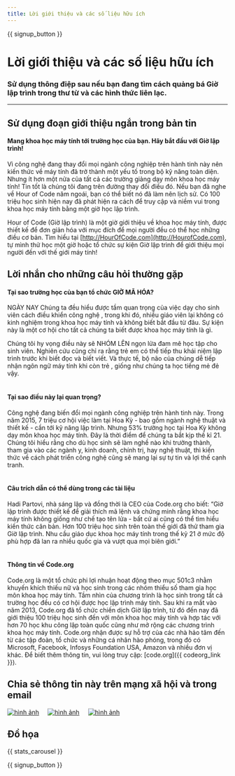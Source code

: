 ```yaml
---
title: Lời giới thiệu và các số liệu hữu ích
---
```


<a id="blurb"></a>

{{ signup_button }}

# Lời giới thiệu và các số liệu hữu ích

### Sử dụng thông điệp sau nếu bạn đang tìm cách quảng bá Giờ lập trình trong thư từ và các hình thức liên lạc.

* * *

## Sử dụng đoạn giới thiệu ngắn trong bản tin

#### Mang khoa học máy tính tới trường học của bạn. Hãy bắt đầu với Giờ lập trình!

Vì công nghệ đang thay đổi mọi ngành công nghiệp trên hành tinh này nên kiến thức về máy tính đã trở thành một yếu tố trong bộ kỹ năng toàn diện. Nhưng ít hơn một nửa của tất cả các trường giảng dạy môn khoa học máy tính! Tin tốt là chúng tôi đang trên đường thay đổi điều đó. Nếu bạn đã nghe về Hour of Code năm ngoái, bạn có thể biết nó đã làm nên lịch sử. Có 100 triệu học sinh hiện nay đã phát hiện ra cách để truy cập và niềm vui trong khoa học máy tính bằng một giờ học lập trình.

Hour of Code (Giờ lập trình) là một giờ giới thiệu về khoa học máy tính, được thiết kế để đơn giản hóa với mục đích để mọi người đều có thể học những điều cơ bản. Tìm hiểu tại [http://HourOfCode.com](http://HourofCode.com), tự mình thử học một giờ hoặc tổ chức sự kiện Giờ lập trình để giới thiệu mọi người đến với thế giới máy tính!

## Lời nhắn cho những câu hỏi thường gặp

#### Tại sao trường học của bạn tổ chức GIỜ MÃ HÓA?

NGÀY NAY Chúng ta đều hiểu được tầm quan trọng của việc dạy cho sinh viên cách điều khiển công nghệ , trong khi đó, nhiều giáo viên lại không có kinh nghiệm trong khoa học máy tính và không biết bắt đầu từ đâu. Sự kiện này là một cơ hội cho tất cả chúng ta biết được khoa học máy tính là gì.

Chúng tôi hy vọng điều này sẽ NHÓM LÊN ngọn lửa đam mê học tập cho sinh viên. Nghiên cứu cũng chỉ ra rằng trẻ em có thể tiếp thu khái niệm lập trình trước khi biết đọc và biết viết. Và thực tế, bộ não của chúng dễ tiếp nhận ngôn ngữ máy tính khi còn trẻ , giống như chúng ta học tiếng mẻ đẻ vậy. <br /> <br />

#### Tại sao điều này lại quan trọng?

Công nghệ đang biến đổi mọi ngành công nghiệp trên hành tinh này. Trong năm 2015, 7 triệu cơ hội việc làm tại Hoa Kỳ - bao gồm ngành nghệ thuật và thiết kế - cần tới kỹ năng lập trình. Nhưng 53% trường học tại Hoa Kỳ không dạy môn khoa học máy tính. Đây là thời điểm để chúng ta bắt kịp thế kỉ 21. Chúng tôi hiểu rằng cho dù học sinh sẽ làm nghề nào khi trưởng thành, tham gia vào các ngành y, kinh doanh, chính trị, hay nghệ thuật, thì kiến thức về cách phát triển công nghệ cũng sẽ mang lại sự tự tin và lợi thế cạnh tranh. <br /> <br />

#### Câu trích dẫn có thể dùng trong các tài liệu

Hadi Partovi, nhà sáng lập và đồng thời là CEO của Code.org cho biết: “Giờ lập trình được thiết kế để giải thích mã lệnh và chứng minh rằng khoa học máy tính không giống như chế tạo tên lửa - bất cứ ai cũng có thể tìm hiểu kiến thức căn bản. Hơn 100 triệu học sinh trên toàn thế giới đã thử tham gia Giờ lập trình. Nhu cầu giáo dục khoa học máy tính trong thế kỷ 21 ở mức độ phù hợp đã lan ra nhiều quốc gia và vượt qua mọi biên giới.” <br /> <br />

#### Thông tin về Code.org

Code.org là một tổ chức phi lợi nhuận hoạt động theo mục 501c3 nhằm khuyến khích thiếu nữ và học sinh trong các nhóm thiểu số tham gia học môn khoa học máy tính. Tầm nhìn của chương trình là học sinh trong tất cả trường học đều có cơ hội được học lập trình máy tính. Sau khi ra mắt vào năm 2013, Code.org đã tổ chức chiến dịch Giờ lập trình, từ đó đến nay đã giới thiệu 100 triệu học sinh đến với môn khoa học máy tính và hợp tác với hơn 70 học khu công lập toàn quốc cũng như mở rộng các chương trình khoa học máy tính. Code.org nhận được sự hỗ trợ của các nhà hảo tâm đến từ các tập đoàn, tổ chức và những cá nhân hào phóng, trong đó có Microsoft, Facebook, Infosys Foundation USA, Amazon và nhiều đơn vị khác. Để biết thêm thông tin, vui lòng truy cập: [code.org]({{ codeorg_link }}).

## Chia sẻ thông tin này trên mạng xã hội và trong email

[![hình ảnh](/images/social-media/fit-250/social-1.png)](/images/social-media/social-1.png)&nbsp;&nbsp;&nbsp;&nbsp; [![hình ảnh](/images/social-media/fit-250/social-2.png)](/images/social-media/social-2.png)&nbsp;&nbsp;&nbsp;&nbsp; [![hình ảnh](/images/social-media/fit-250/social-3.png)](/images/social-media/social-3.png)&nbsp;&nbsp;&nbsp;&nbsp;

<a id="infographics"></a>

## Đồ họa

{{ stats_carousel }}

{{ signup_button }}